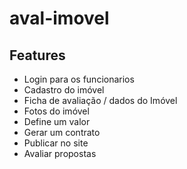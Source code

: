 # aval-imovel

## Features

- Login para os funcionarios
- Cadastro do imóvel
- Ficha de avaliação / dados do Imóvel
- Fotos do imóvel
- Define um valor
- Gerar um contrato
- Publicar no site
- Avaliar propostas
